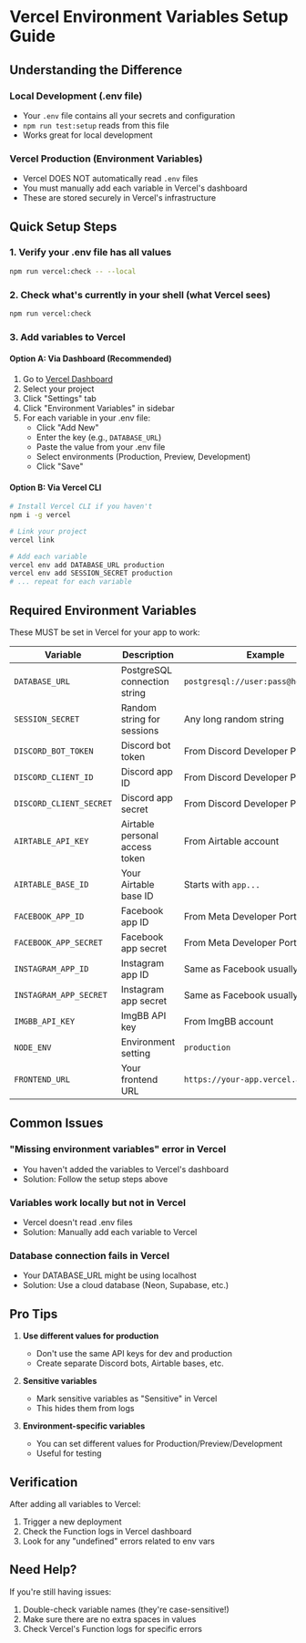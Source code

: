 # Vercel Environment Variables Setup Guide

## Understanding the Difference

### Local Development (.env file)
- Your `.env` file contains all your secrets and configuration
- `npm run test:setup` reads from this file
- Works great for local development

### Vercel Production (Environment Variables)
- Vercel DOES NOT automatically read `.env` files
- You must manually add each variable in Vercel's dashboard
- These are stored securely in Vercel's infrastructure

## Quick Setup Steps

### 1. Verify your .env file has all values
```bash
npm run vercel:check -- --local
```

### 2. Check what's currently in your shell (what Vercel sees)
```bash
npm run vercel:check
```

### 3. Add variables to Vercel

#### Option A: Via Dashboard (Recommended)
1. Go to [Vercel Dashboard](https://vercel.com/dashboard)
2. Select your project
3. Click "Settings" tab
4. Click "Environment Variables" in sidebar
5. For each variable in your .env file:
   - Click "Add New"
   - Enter the key (e.g., `DATABASE_URL`)
   - Paste the value from your .env file
   - Select environments (Production, Preview, Development)
   - Click "Save"

#### Option B: Via Vercel CLI
```bash
# Install Vercel CLI if you haven't
npm i -g vercel

# Link your project
vercel link

# Add each variable
vercel env add DATABASE_URL production
vercel env add SESSION_SECRET production
# ... repeat for each variable
```

## Required Environment Variables

These MUST be set in Vercel for your app to work:

| Variable | Description | Example |
|----------|-------------|---------|
| `DATABASE_URL` | PostgreSQL connection string | `postgresql://user:pass@host:5432/db` |
| `SESSION_SECRET` | Random string for sessions | Any long random string |
| `DISCORD_BOT_TOKEN` | Discord bot token | From Discord Developer Portal |
| `DISCORD_CLIENT_ID` | Discord app ID | From Discord Developer Portal |
| `DISCORD_CLIENT_SECRET` | Discord app secret | From Discord Developer Portal |
| `AIRTABLE_API_KEY` | Airtable personal access token | From Airtable account |
| `AIRTABLE_BASE_ID` | Your Airtable base ID | Starts with `app...` |
| `FACEBOOK_APP_ID` | Facebook app ID | From Meta Developer Portal |
| `FACEBOOK_APP_SECRET` | Facebook app secret | From Meta Developer Portal |
| `INSTAGRAM_APP_ID` | Instagram app ID | Same as Facebook usually |
| `INSTAGRAM_APP_SECRET` | Instagram app secret | Same as Facebook usually |
| `IMGBB_API_KEY` | ImgBB API key | From ImgBB account |
| `NODE_ENV` | Environment setting | `production` |
| `FRONTEND_URL` | Your frontend URL | `https://your-app.vercel.app` |

## Common Issues

### "Missing environment variables" error in Vercel
- You haven't added the variables to Vercel's dashboard
- Solution: Follow the setup steps above

### Variables work locally but not in Vercel
- Vercel doesn't read .env files
- Solution: Manually add each variable to Vercel

### Database connection fails in Vercel
- Your DATABASE_URL might be using localhost
- Solution: Use a cloud database (Neon, Supabase, etc.)

## Pro Tips

1. **Use different values for production**
   - Don't use the same API keys for dev and production
   - Create separate Discord bots, Airtable bases, etc.

2. **Sensitive variables**
   - Mark sensitive variables as "Sensitive" in Vercel
   - This hides them from logs

3. **Environment-specific variables**
   - You can set different values for Production/Preview/Development
   - Useful for testing

## Verification

After adding all variables to Vercel:

1. Trigger a new deployment
2. Check the Function logs in Vercel dashboard
3. Look for any "undefined" errors related to env vars

## Need Help?

If you're still having issues:
1. Double-check variable names (they're case-sensitive!)
2. Make sure there are no extra spaces in values
3. Check Vercel's Function logs for specific errors
